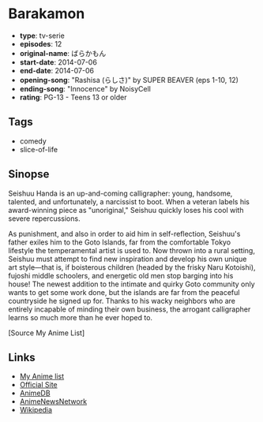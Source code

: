 # Barakamon

-   **type**: tv-serie
-   **episodes**: 12
-   **original-name**: ばらかもん
-   **start-date**: 2014-07-06
-   **end-date**: 2014-07-06
-   **opening-song**: "Rashisa (らしさ)" by SUPER BEAVER (eps 1-10, 12)
-   **ending-song**: "Innocence" by NoisyCell
-   **rating**: PG-13 - Teens 13 or older

## Tags

-   comedy
-   slice-of-life

## Sinopse

Seishuu Handa is an up-and-coming calligrapher: young, handsome, talented, and unfortunately, a narcissist to boot. When a veteran labels his award-winning piece as "unoriginal," Seishuu quickly loses his cool with severe repercussions.

As punishment, and also in order to aid him in self-reflection, Seishuu's father exiles him to the Goto Islands, far from the comfortable Tokyo lifestyle the temperamental artist is used to. Now thrown into a rural setting, Seishuu must attempt to find new inspiration and develop his own unique art style—that is, if boisterous children (headed by the frisky Naru Kotoishi), fujoshi middle schoolers, and energetic old men stop barging into his house! The newest addition to the intimate and quirky Goto community only wants to get some work done, but the islands are far from the peaceful countryside he signed up for. Thanks to his wacky neighbors who are entirely incapable of minding their own business, the arrogant calligrapher learns so much more than he ever hoped to.

[Source My Anime List]

## Links

-   [My Anime list](https://myanimelist.net/anime/22789/Barakamon)
-   [Official Site](http://www.barakamon.jp/)
-   [AnimeDB](http://anidb.info/perl-bin/animedb.pl?show=anime&aid=10111)
-   [AnimeNewsNetwork](http://www.animenewsnetwork.com/encyclopedia/anime.php?id=16083)
-   [Wikipedia](http://en.wikipedia.org/wiki/Barakamon)
